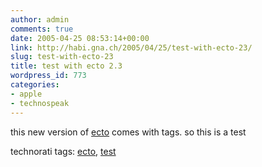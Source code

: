 ```yaml
---
author: admin
comments: true
date: 2005-04-25 08:53:14+00:00
link: http://habi.gna.ch/2005/04/25/test-with-ecto-23/
slug: test-with-ecto-23
title: test with ecto 2.3
wordpress_id: 773
categories:
- apple
- technospeak
---
```



this new version of [ecto](http://ecto.kung-foo.tv/) comes with tags. so this is a test


technorati tags: [ecto](http://technorati.com/tag/ecto), [test](http://technorati.com/tag/test)

